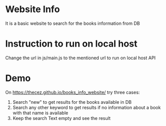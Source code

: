 # Website Info
It is a basic website to search for the books information from DB

# Instruction to run on local host
Change the url in js/main.js to the mentioned url to run on local host API

# Demo
On https://thecez.github.io/books_info_website/ try three cases:

1) Search "new" to get results for the books available in DB
2) Search any other keyword to get results if no information about a book with that name is available
3) Keep the search Text empty and see the result
